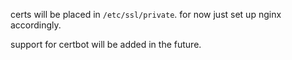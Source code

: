 
certs will be placed in `/etc/ssl/private`. for now just set up nginx accordingly.

support for certbot will be added in the future.
